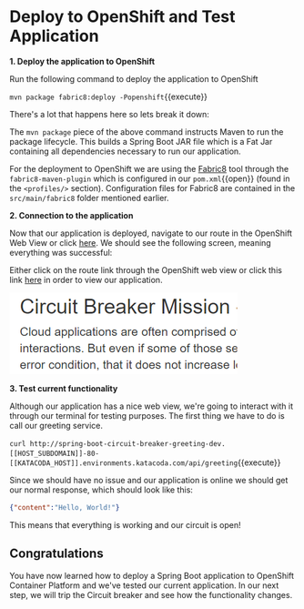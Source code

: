 # Deploy to OpenShift and Test Application

**1. Deploy the application to OpenShift**

Run the following command to deploy the application to OpenShift

``mvn package fabric8:deploy -Popenshift``{{execute}}

There's a lot that happens here so lets break it down:

The `mvn package` piece of the above command instructs Maven to run the package lifecycle. This builds a Spring Boot JAR file which is a Fat Jar containing all dependencies necessary to run our application.

For the deployment to OpenShift we are using the [Fabric8](https://fabric8.io/) tool through the `fabric8-maven-plugin` which is configured in our ``pom.xml``{{open}} (found in the `<profiles/>` section). Configuration files for Fabric8 are contained in the `src/main/fabric8` folder mentioned earlier.

**2. Connection to the application**

Now that our application is deployed, navigate to our route in the OpenShift Web View or click [here](https://spring-boot-circuit-breaker-greeting-dev.[[HOST_SUBDOMAIN]]-80-[[KATACODA_HOST]].environments.katacoda.com/). We should see the following screen, meaning everything was successful:

Either click on the route link through the OpenShift web view or click this link [here](http://spring-boot-circuit-breaker-greeting-dev.[[HOST_SUBDOMAIN]]-80-[[KATACODA_HOST]].environments.katacoda.com/) in order to view our application.


![Circuit Breaker page](../../assets/middleware/rhoar-microservices/circuit-mainpage.png)



**3. Test current functionality**

Although our application has a nice web view, we're going to interact with it through our terminal for testing purposes. The first thing we have to do is call our greeting service.

``curl http://spring-boot-circuit-breaker-greeting-dev.[[HOST_SUBDOMAIN]]-80-[[KATACODA_HOST]].environments.katacoda.com/api/greeting``{{execute}}

 Since we should have no issue and our application is online we should get our normal response, which should look like this:
 
 ```json
 {"content":"Hello, World!"}
 ```

This means that everything is working and our circuit is open!

## Congratulations

You have now learned how to deploy a Spring Boot application to OpenShift Container Platform and we've tested our current application. In our next step, we will trip the Circuit breaker and see how the functionality changes.